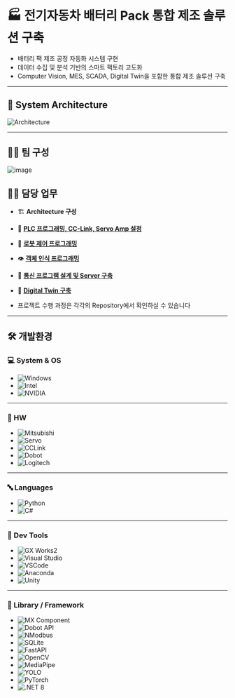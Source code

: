 # 🏭 전기자동차 배터리 Pack 통합 제조 솔루션 구축
- 배터리 팩 제조 공정 자동화 시스템 구현
- 데이터 수집 및 분석 기반의 스마트 팩토리 고도화
- Computer Vision, MES, SCADA, Digital Twin을 포함한 통합 제조 솔루션 구축

---

## 🧩 System Architecture

![Architecture](https://github.com/user-attachments/assets/eb8a5e0e-83c8-48d6-b6e1-e8004273f104)




---

## 🧑‍💻 팀 구성
![image](https://github.com/user-attachments/assets/c7c63ea9-0e11-4de7-a1d8-097eeea2f77a)



## 🧑‍💻 담당 업무 

- 🏗️ **Architecture 구성**
- 🧠 [**PLC 프로그래밍, CC-Link, Servo Amp 설정**](https://github.com/Wadangzz/GX_Works2) 
- 🤖 [**로봇 제어 프로그래밍**](https://github.com/Wadangzz/Dobot32bit)
- 👁️ [**객체 인식 프로그래밍**](https://github.com/Wadangzz/cv_gpu)  
- 🔌 [**통신 프로그램 설계 및 Server 구축**](https://github.com/Wadangzz/PLC_NModbus)
- 🧱 [**Digital Twin 구축**](https://github.com/Wadangzz/Final_DT)

- 프로젝트 수행 과정은 각각의 Repository에서 확인하실 수 있습니다

---

## 🛠 개발환경

### 💻 System & OS
- ![Windows](https://img.shields.io/badge/-Windows_11-0078D4?style=flat&logo=windows&logoColor=white)  
- ![Intel](https://img.shields.io/badge/-Intel_i7_13700-0071C5?style=flat&logo=intel&logoColor=white)  
- ![NVIDIA](https://img.shields.io/badge/-NVIDIA_RTX_4060-76B900?style=flat&logo=nvidia&logoColor=white)

---

### 🤖 HW
- ![Mitsubishi](https://img.shields.io/badge/-MELSEC_Q03UDECPU-E60012?style=flat&logo=semiconductor-manufacturing&logoColor=white)  
- ![Servo](https://img.shields.io/badge/-MR--J4--10B-555555?style=flat&logo=server&logoColor=white)  
- ![CCLink](https://img.shields.io/badge/-CC--Link-007CC2?style=flat&logo=protocolsio&logoColor=white)  
- ![Dobot](https://img.shields.io/badge/-Dobot_Magician-005BA1?style=flat&logo=robotframework&logoColor=white)  
- ![Logitech](https://img.shields.io/badge/Logitech_C922_PRO_STREAM-000000?style=flat&logo=logitech&logoColor=white)
 
---

### 🔤 Languages
- ![Python](https://img.shields.io/badge/-Python-3776AB?style=flat&logo=python&logoColor=white)  
- ![C#](https://img.shields.io/badge/-C%23-239120?style=flat&logo=dotnet&logoColor=white)

---

### 🧰 Dev Tools
- ![GX Works2](https://img.shields.io/badge/-GX_Works2-E60012?style=flat&logo=automation&logoColor=white)  
- ![Visual Studio](https://img.shields.io/badge/-Visual_Studio_2022-5C2D91?style=flat&logo=visualstudio&logoColor=white)  
- ![VSCode](https://img.shields.io/badge/-VS_Code-007ACC?style=flat&logo=visualstudio&logoColor=white)
- ![Anaconda](https://img.shields.io/badge/-Anaconda-44A833?style=flat&logo=anaconda&logoColor=white)
- ![Unity](https://img.shields.io/badge/-Unity_6-000000?style=flat&logo=unity&logoColor=white)
  
---

### 🧱 Library / Framework
- ![MX Component](https://img.shields.io/badge/-MX_Component-000000?style=flat&logo=windows&logoColor=white)
- ![Dobot API](https://img.shields.io/badge/-Dobot_API-0082C8?style=flat&logo=usb&logoColor=white)
- ![NModbus](https://img.shields.io/badge/-NModbus-333333?style=flat&logo=protocolㄴ&logoColor=white)
- ![SQLite](https://img.shields.io/badge/-SQLite-07405E?style=flat&logo=sqlite&logoColor=white)
- ![FastAPI](https://img.shields.io/badge/-FastAPI-009688?style=flat&logo=fastapi&logoColor=white)
- ![OpenCV](https://img.shields.io/badge/-OpenCV-5C3EE8?style=flat&logo=opencv&logoColor=white)
- ![MediaPipe](https://img.shields.io/badge/-MediaPipe-FF6F00?style=flat&logo=google&logoColor=white)
- ![YOLO](https://img.shields.io/badge/-Ultralytics_YOLOv8-7B68EE?style=flat&logo=openai&logoColor=white)
- ![PyTorch](https://img.shields.io/badge/-PyTorch-EE4C2C?style=flat&logo=pytorch&logoColor=white)
- ![.NET 8](https://img.shields.io/badge/-.NET_8.0-512BD4?style=flat&logo=dotnet&logoColor=white)

